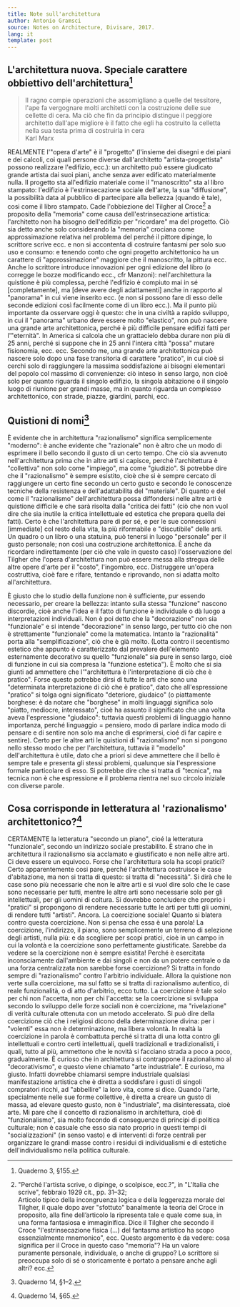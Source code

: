 ```yaml
---
title: Note sull'architettura
author: Antonio Gramsci
source: Notes on Architecture, Divisare, 2017.
lang: it
template: post
---
```


## L'architettura nuova. Speciale carattere obbiettivo dell'architettura[^1]

> Il ragno compie operazioni che assomigliano a quelle del tessitore, l'ape fa vergognare molti architetti con la costruzione delle sue cellette di cera. Ma ciò che fin da principio distingue il peggiore architetto dall'ape migliore è il fatto che egli ha costruito la celletta nella sua testa prima di costruirla in cera  
Karl Marx

REALMENTE l'"opera d'arte" è il "progetto" (l'insieme dei disegni e dei piani e dei calcoli, coi quali persone diverse dall'architetto "artista-progettista" possono realizzare l'edifizio, ecc.): un architetto può essere giudicato grande artista dai suoi piani, anche senza aver edificato materialmente nulla. Il progetto sta all'edifizio materiale come il "manoscritto" sta al libro stampato: l'edifizio è l'estrinsecazione sociale dell'arte, la sua "diffusione", la possibilità data al pubblico di partecipare alla bellezza (quando è tale), cosi come il libro stampato. Cade l'obbiezione del Tilgher al Croce[^2] a proposito della "memoria" come causa dell'estrinsecazione artistica: l'architetto non ha bisogno dell'edifizio per "ricordare" ma del progetto. Ciò sia detto anche solo considerando la "memoria" crociana come approssimazione relativa nel problema del perché il pittore dipinge, lo scrittore scrive ecc. e non si accontenta di costruire fantasmi per solo suo uso e consumo: e tenendo conto che ogni progetto architettonico ha un carattere di "approssimazione" maggiore che il manoscritto, la pittura ecc. Anche lo scrittore introduce innovazioni per ogni edizione del libro (o corregge le bozze modificando ecc., cfr Manzoni): nell'architettura la quistione è più complessa, perché l'edifizio è compiuto mai in sé [completamente], ma [deve avere degli adattamenti] anche in rapporto al "panorama" in cui viene inserito ecc. (e non si possono fare di esso delle seconde edizioni così facilmente come di un libro ecc.). Ma il punto più importante da osservare oggi è questo: che in una civiltà a rapido sviluppo, in cui il "panorama" urbano deve essere molto "elastico", non può nascere una grande arte architettonica, perché è più difficile pensare edifizi fatti per l'"eternità". In America si calcola che un grattacielo debba durare non più di 25 anni, perché si suppone che in 25 anni l'intera città "possa" mutare fisionomia, ecc. ecc. Secondo me, una grande arte architettonica può nascere solo dopo una fase transitoria di carattere "pratico", in cui cioè si cerchi solo di raggiungere la massima soddisfazione ai bisogni elementari del popolo col massimo di convenienze: ciò inteso in senso largo, non cioè solo per quanto riguarda il singolo edifizio, la singola abitazione o il singolo luogo di riunione per grandi masse, ma in quanto riguarda un complesso architettonico, con strade, piazze, giardini, parchi, ecc.

[^1]: Quaderno 3, §155.
[^2]: "Perché l'artista scrive, o dipinge, o scolpisce, ecc.?", in "L'Italia che scrive", febbraio 1929 cit., pp. 31–32;  
Articolo tipico della incongruenza logica e della leggerezza morale del Tilgher, il quale dopo aver "sfottuto" banalmente la teoria del Croce in proposito, alla fine dell’articolo la ripresenta tale e quale come sua, in una forma fantasiosa e immaginifica. Dice il Tilgher che secondo il Croce "l'estrinsecazione fisica (…) del fantasma artistico ha scopo essenzialmente mnemonico", ecc. Questo argomento è da vedere: cosa significa per il Croce in questo caso "memoria"? Ha un valore puramente personale, individuale, o anche di gruppo? Lo scrittore si preoccupa solo di sé o storicamente è portato a pensare anche agli altri? ecc.

## Quistioni di nomi[^3]

È evidente che in architettura "razionalismo" significa semplicemente "moderno": è anche evidente che "razionale" non è altro che un modo di esprimere il bello secondo il gusto di un certo tempo. Che ciò sia avvenuto nell'architettura prima che in altre arti si capisce, perché l'architettura è "collettiva" non solo come "impiego", ma come "giudizio". Si potrebbe dire che il "razionalismo" è sempre esistito, cioè che si è sempre cercato di raggiungere un certo fine secondo un certo gusto e secondo le conoscenze tecniche della resistenza e dell'adattabilita del "materiale". Di quanto e del come il "razionalismo" dell'architettura possa diffondersi nelle altre arti è quistione difficile e che sarà risolta dalla "critica dei fatti" (ciò che non vuol dire che sia inutile la critica intellettuale ed estetica che prepara quella dei fatti). Certo è che l'architettura pare di per sé, e per le sue connessioni [immediate] col resto della vita, la più riformabile e "discutibile" delle arti. Un quadro o un libro o una statuina, può tenersi in luogo "personale" per il gusto personale; non così una costruzione architettonica. È anche da ricordare indirettamente (per ciò che vale in questo caso) l'osservazione del Tilgher che l'opera d'architettura non può essere messa alla stregua delle altre opere d'arte per il "costo", l'ingombro, ecc. Distruggere un'opera costruttiva, cioè fare e rifare, tentando e riprovando, non si adatta molto all'architettura.

È giusto che lo studio della funzione non è sufficiente, pur essendo necessario, per creare la bellezza: intanto sulla stessa "funzione" nascono discordie, cioè anche l'idea e il fatto di funzione è individuale o dà luogo a interpretazioni individuali. Non è poi detto che la "decorazione" non sia "funzionale" e si intende "decorazione" in senso largo, per tutto ciò che non è strettamente "funzionale" come la matematica. Intanto la "razionalità" porta alla "semplificazione", ciò che è già molto. (Lotta contro il secentismo estetico che appunto è caratterizzato dal prevalere dell'elemento esternamente decorativo su quello "funzionale" sia pure in senso largo, cioè di funzione in cui sia compresa la "funzione estetica"). È molto che si sia giunti ad ammettere che l'"architettura è l'interpretazione di ciò che è pratico". Forse questo potrebbe dirsi di tutte le arti che sono una "determinata interpretazione di ciò che è pratico", dato che all'espressione "pratico" si tolga ogni significato "deteriore, giudaico" (o piattamente borghese: è da notare che "borghese" in molti linguaggi significa solo "piatto, mediocre, interessato", cioè ha assunto il significato che una volta aveva l'espressione "giudaico": tuttavia questi problemi di linguaggio hanno importanza, perché linguaggio = pensiero, modo di parlare indica modo di pensare e di sentire non solo ma anche di esprimersi, cioé di far capire e sentire). Certo per le altre arti le quistioni di "razionalismo" non si pongono nello stesso modo che per l'architettura, tuttavia il "modello" dell'architettura è utile, dato che a priori si deve ammettere che il bello è sempre tale e presenta gli stessi problemi, qualunque sia l'espressione formale particolare di esso. Si potrebbe dire che si tratta di "tecnica", ma tecnica non è che espressione e il problema rientra nel suo circolo iniziale con diverse parole.

[^3]: Quaderno 14, §1–2.

## Cosa corrisponde in letteratura al 'razionalismo' architettonico?[^4]

CERTAMENTE la letteratura "secondo un piano", cioé la letteratura "funzionale", secondo un indirizzo sociale prestabilito. È strano che in architettura il razionalismo sia acclamato e giustificato e non nelle altre arti. Ci deve essere un equivoco. Forse che l'architettura sola ha scopi pratici? Certo apparentemente cosi pare, perché l'architettura costruisce le case d'abitazione, ma non si tratta di questo: si tratta di "necessità". Si dirà che le case sono più necessarie che non le altre arti e si vuol dire solo che le case sono necessarie per tutti, mentre le altre arti sono necessarie solo per gli intellettuali, per gli uomini di coltura. Si dovrebbe concludere che proprio i "pratici" si propongono di rendere necessarie tutte le arti per tutti gli uomini, di rendere tutti "artisti". Ancora. La coercizione sociale! Quanto si blatera contro questa coercizione. Non si pensa che essa è una parola! La coercizione, l'indirizzo, il piano, sono semplicemente un terreno di selezione degli artisti, nulla più: e da scegliere per scopi pratici, cioè in un campo in cui la volontà e la coercizione sono perfettamente giustificate. Sarebbe da vedere se la coercizione non è sempre esistita! Perché è esercitata inconsciamente dall'ambiente e dai singoli e non da un potere centrale o da una forza centralizzata non sarebbe forse coercizione? Si tratta in fondo sempre di "razionalismo" contro l'arbitrio individuale. Allora la quistione non verte sulla coercizione, ma sul fatto se si tratta di razionalismo autentico, di reale funzionalità, o di atto d'arbitrio, ecco tutto. La coercizione è tale solo per chi non l'accetta, non per chi l'accetta: se la coercizione si sviluppa secondo lo sviluppo delle forze sociali non è coercizione, ma "rivelazione" di verità culturale ottenuta con un metodo accelerato. Si può dire della coercizione ciò che i religiosi dicono della determinazione divina: per i "volenti" essa non è determinazione, ma libera volontà. In realtà la coercizione in parola è combattuta perché si tratta di una lotta contro gli intellettuali e contro certi intellettuali, quelli tradizionali e tradizionalisti, i quali, tutto al più, ammettono che le novità si facciano strada a poco a poco, gradualmente. È curioso che in architettura si contrappone il razionalismo al "decorativismo", e questo viene chiamato "arte industriale". È curioso, ma giusto. Infatti dovrebbe chiamarsi sempre industriale qualsiasi manifestazione artistica che è diretta a soddisfare i gusti di singoli compratori ricchi, ad "abbellire" la loro vita, come si dice. Quando l'arte, specialmente nelle sue forme collettive, è diretta a creare un gusto di massa, ad elevare questo gusto, non è "industriale", ma disinteressata, cioè arte. Mi pare che il concetto di razionalismo in architettura, cioè di "funzionalismo", sia molto fecondo di conseguenze di principi di politica culturale; non è casuale che esso sia nato proprio in questi tempi di "socializzazioni" (in senso vasto) e di interventi di forze centrali per organizzare le grandi masse contro i residui di individualismi e di estetiche dell'individualismo nella politica culturale.

[^4]: Quaderno 14, §65.
